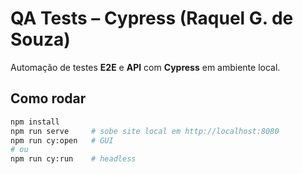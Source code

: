 # QA Tests – Cypress (Raquel G. de Souza)

Automação de testes **E2E** e **API** com **Cypress** em ambiente local.

## Como rodar
```bash
npm install
npm run serve     # sobe site local em http://localhost:8080
npm run cy:open   # GUI
# ou
npm run cy:run    # headless
